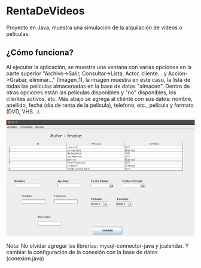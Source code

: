 # RentaDeVideos
Proyecto en Java, muestra una simulación de la alquilación de vídeos o películas.


## ¿Cómo funciona?

Al ejecutar la aplicación, se muestra una ventana con varias opciones en la parte superior "Archivo->Salir, Consultar->Lista, Actor, cliente... y Acción->Grabar, eliminar..." (Imagen_1), la imagen muestra en este caso, la lista de todas las películas almacenadas en la base de datos "almacen". Dentro de otras opciones están las películas disponibles y "no" disponibles, los clientes activos, etc. Más abajo se agrega al cliente con sus datos: nombre, apellido, fecha (día de renta de la película), telefono, etc., película y formato (DVD, VHS...).

![Img-1](Images_Readme/Prueba_1.png)


Nota: No olvidar agregar las librerías: mysql-connector-java y jcalendar. Y cambiar la configuración de la conexión con la base de datos (conexion.java)
